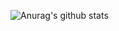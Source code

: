 ![Anurag's github stats](https://github-readme-stats.vercel.app/api?username=kskaneki1&show_icons=true)
